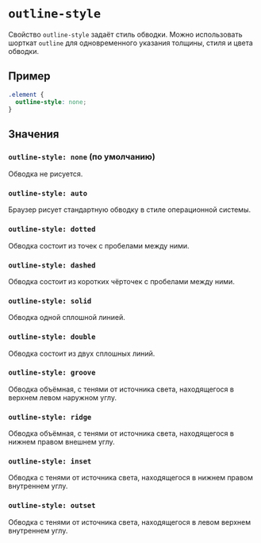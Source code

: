 # `outline-style`

Свойство `outline-style` задаёт стиль обводки. Можно использовать шорткат `outline` для одновременного указания толщины, стиля и цвета обводки.

## Пример

```css
.element {
  outline-style: none;
}
```

## Значения

### `outline-style: none` (по умолчанию)

Обводка не рисуется.

### `outline-style: auto`

Браузер рисует стандартную обводку в стиле операционной системы.

### `outline-style: dotted`

Обводка состоит из точек с пробелами между ними.

### `outline-style: dashed`

Обводка состоит из коротких чёрточек с пробелами между ними.

### `outline-style: solid`

Обводка одной сплошной линией.

### `outline-style: double`

Обводка состоит из двух сплошных линий.

### `outline-style: groove`

Обводка объёмная, с тенями от источника света, находящегося в верхнем левом наружном углу.

### `outline-style: ridge`

Обводка объёмная, с тенями от источника света, находящегося в нижнем правом внешнем углу.

### `outline-style: inset`

Обводка с тенями от источника света, находящегося в нижнем правом внутреннем углу.

### `outline-style: outset`

Обводка с тенями от источника света, находящегося в левом верхнем внутреннем углу.
